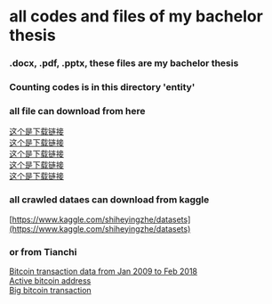 # all codes and files of my bachelor thesis <br>

### .docx, .pdf, .pptx, these files are my bachelor thesis <br>
### Counting codes is in this directory 'entity' <br>
### all file can download from here <br>
[这个是下载链接](https://www.aliyundrive.com/s/CpB635zjPQP) <br>
[这个是下载链接](https://www.aliyundrive.com/s/jL34nYYy6Zt) <br>
[这个是下载链接](https://www.aliyundrive.com/s/mUtaVBzJdTS) <br>
[这个是下载链接](https://www.aliyundrive.com/s/ZG4Wpvjj1s4) <br>
[这个是下载链接](https://www.aliyundrive.com/s/Wg7aF8MuKDH) <br>
### all crawled dataes can download from kaggle <br>
[https://www.kaggle.com/shiheyingzhe/datasets](https://www.kaggle.com/shiheyingzhe/datasets) <br>
### or from Tianchi <br>
[Bitcoin transaction data from Jan 2009 to Feb 2018](https://tianchi.aliyun.com/dataset/dataDetail?dataId=61299) <br>
[Active bitcoin address](https://tianchi.aliyun.com/dataset/dataDetail?dataId=61507) <br>
[Big bitcoin transaction](https://tianchi.aliyun.com/dataset/dataDetail?dataId=61506) <br>